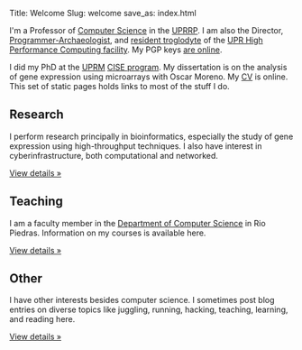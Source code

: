 Title: Welcome
Slug: welcome
save_as: index.html

<div class="jumbotron"> <p> I'm a Professor of <a
href="//ccom.uprrp.edu/">Computer Science</a> in the <a
href="http://www.uprrp.edu/">UPRRP</a>. I am also the Director,
<a
href="{filename}programmer-archaeologist.md">Programmer-Archaeologist</a>,
and <a href="{filename}troglodita.md">resident troglodyte</a> of the
<a href="http://www.hpcf.upr.edu/">UPR High Performance Computing
facility</a>. My PGP keys <a href="{filename}/pages/keys.md">are
online</a>.

<p> I did my PhD at the <a href="http://www.uprm.edu/">UPRM</a> <a
href="http://cisephd.uprm.edu/">CISE program</a>. My dissertation is
on the analysis of gene expression using microarrays with Oscar
Moreno.  My <a href="vita.html">CV</a> is online. This set of static
pages holds links to most of the stuff I do.

</div>

<div class="row">

<div class="col-sm-4"> <h2>Research</h2> <p>I
perform research principally in bioinformatics, especially the study
of gene expression using high-throughput techniques. I also have
interest in cyberinfrastructure, both computational and networked.</p>
<a class="btn btn-default" href="{category}research">View details
&raquo;</a> </div>

<div class="col-sm-4"> <h2>Teaching</h2> <p>I am a faculty member in
the <a href="//ccom.uprrp.edu/">Department of Computer Science</a> in
Rio Piedras. Information on my courses is available here. </p> <p><a
class="btn btn-default" href="{category}teaching">View details
&raquo;</a></p> </div>

<div class="col-sm-4"> <h2>Other</h2> <p>I have other interests
besides computer science. I sometimes post blog entries on diverse
topics like juggling, running, hacking, teaching, learning, and
reading here.  </p> <p><a class="btn btn-default"
href="{category}blog">View details &raquo;</a></p> </div>

</div>
